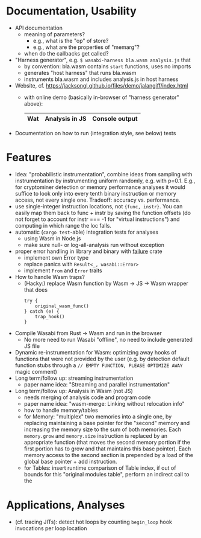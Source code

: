 # Documentation, Usability

- API documentation
    * meaning of parameters?
         - e.g., what is the "op" of store?
         - e.g., what are the properties of "memarg"?
    * when do the callbacks get called?
- "Harness generator", e.g. ```$ wasabi-harness bla.wasm analysis.js``` that
    * by convention: bla.wasm contains ```start``` functions, uses no imports
    * generates "host harness" that runs bla.wasm
    * instruments bla.wasm and includes analysis.js in host harness
- Website, cf. https://jacksongl.github.io/files/demo/jalangiff/index.html
    * with online demo (basically in-browser of "harness generator" above): 

        | Wat | Analysis in JS | Console output |
        | --- | --- | --- |
- Documentation on how to run (integration style, see below) tests

# Features

- Idea: "probabilistic instrumentation", combine ideas from sampling with instrumentation by instrumenting uniform randomly, e.g. with p=0.1. E.g., for cryptominer detection or memory performance analyses it would suffice to look only into every tenth binary instruction or memory access, not every single one. Tradeoff: accuracy vs. performance.
- use single-integer instruction locations, not ```{func, instr}```. You can easily map them back to func + instr by saving the function offsets (do not forget to account for instr === -1 for "virtual instructions") and computing in which range the loc falls.
- automatic (```cargo test```-able) integration tests for analyses 
    * using Wasm in Node.js
    * make sure null- or log-all-analysis run without exception
- proper error handling in library and binary with [failure](https://boats.gitlab.io/failure/intro.html) crate
    * implement own Error type
    * replace panics with ```Result<_, wasabi::Error>```
    * implement ```From``` and ```Error``` traits
- How to handle Wasm traps?
    * (Hacky:) replace Wasm function by Wasm -> JS -> Wasm wrapper that does 
        ```
        try { 
            original_wasm_func()
        } catch (e) {
            trap_hook()
        }
        ```
- Compile Wasabi from Rust -> Wasm and run in the browser
    * No more need to run Wasabi "offline", no need to include generated JS file
- Dynamic re-instrumentation for Wasm: optimizing away hooks of functions that were not provided by
the user (e.g. by detection default function stubs through a ```// EMPTY FUNCTION, PLEASE OPTIMIZE AWAY``` magic
comment)
- Long term/follow up: streaming instrumentation
    * paper name idea: "Streaming and parallel instrumentation"
- Long term/follow up: Analysis in Wasm (not JS)
    * needs merging of analysis code and program code
    * paper name idea: "wasm-merge: Linking without relocation info"
    * how to handle memory/tables
    * for Memory: "multiplex" two memories into a single one, by replacing maintaining a base pointer for the "second" memory and increasing the memory size to the sum of both memories. Each ```memory.grow``` and ```memory.size``` instruction is replaced by an appropriate function (that moves the second memory portion if the first portion has to grow and that maintains this base pointer). Each memory access to the second section is prepended by a load of the global base pointer + add instruction.
    * for Tables: insert runtime comparison of Table index, if out of bounds for this "original modules table", perform
    an indirect call to the 

# Applications, Analyses

- (cf. tracing JITs): detect hot loops by counting ```begin_loop``` hook invocations per loop location